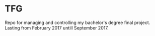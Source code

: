 # TFG
Repo for managing and controlling my bachelor's degree final project. Lasting from February 2017 untill September 2017. 
